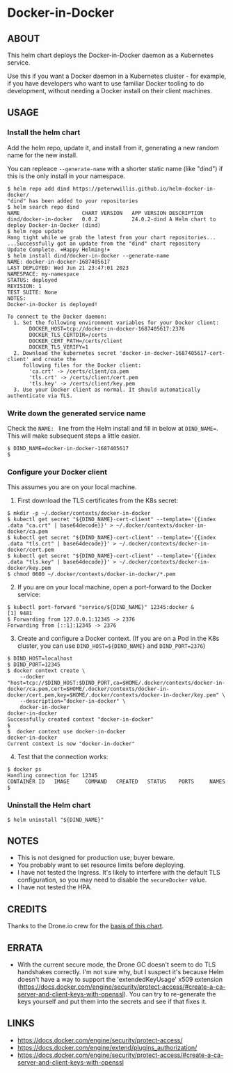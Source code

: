 # Docker-in-Docker

## ABOUT

This helm chart deploys the Docker-in-Docker daemon as a Kubernetes service.

Use this if you want a Docker daemon in a Kubernetes cluster - for example, if you have developers who want
to use familiar Docker tooling to do development, without needing a Docker install on their client machines.


## USAGE


### Install the helm chart

Add the helm repo, update it, and install from it, generating a new random name for the new install.

You can repleace `--generate-name` with a shorter static name (like "dind") if this is the only install in your namespace.

```
$ helm repo add dind https://peterwwillis.github.io/helm-docker-in-docker/
"dind" has been added to your repositories
$ helm search repo dind
NAME                 	CHART VERSION	APP VERSION	DESCRIPTION
dind/docker-in-docker	0.0.2        	24.0.2-dind	A Helm chart to deploy Docker-in-Docker (dind)
$ helm repo update
Hang tight while we grab the latest from your chart repositories...
...Successfully got an update from the "dind" chart repository
Update Complete. ⎈Happy Helming!⎈
$ helm install dind/docker-in-docker --generate-name
NAME: docker-in-docker-1687405617
LAST DEPLOYED: Wed Jun 21 23:47:01 2023
NAMESPACE: my-namespace
STATUS: deployed
REVISION: 1
TEST SUITE: None
NOTES:
Docker-in-Docker is deployed!

To connect to the Docker daemon:
  1. Set the following environment variables for your Docker client:
       DOCKER_HOST=tcp://docker-in-docker-1687405617:2376
       DOCKER_TLS_CERTDIR=/certs
       DOCKER_CERT_PATH=/certs/client
       DOCKER_TLS_VERIFY=1
  2. Download the kubernetes secret 'docker-in-docker-1687405617-cert-client' and create the
     following files for the Docker client:
       'ca.crt' -> /certs/client/ca.pem
       'tls.crt' -> /certs/client/cert.pem
       'tls.key' -> /certs/client/key.pem
  3. Use your Docker client as normal. It should automatically authenticate via TLS.
```


### Write down the generated service name

Check the `NAME: ` line from the Helm install and fill in below at `DIND_NAME=`.
This will make subsequent steps a little easier.

```
$ DIND_NAME=docker-in-docker-1687405617
$ 
```


### Configure your Docker client

This assumes you are on your local machine.

1. First download the TLS certificates from the K8s secret:

```
$ mkdir -p ~/.docker/contexts/docker-in-docker
$ kubectl get secret "${DIND_NAME}-cert-client" --template='{{index .data "ca.crt" | base64decode}}' > ~/.docker/contexts/docker-in-docker/ca.pem
$ kubectl get secret "${DIND_NAME}-cert-client" --template='{{index .data "tls.crt" | base64decode}}' > ~/.docker/contexts/docker-in-docker/cert.pem
$ kubectl get secret "${DIND_NAME}-cert-client" --template='{{index .data "tls.key" | base64decode}}' > ~/.docker/contexts/docker-in-docker/key.pem
$ chmod 0600 ~/.docker/contexts/docker-in-docker/*.pem
```

2. If you are on your local machine, open a port-forward to the Docker service:

```
$ kubectl port-forward "service/${DIND_NAME}" 12345:docker &
[1] 9481
$ Forwarding from 127.0.0.1:12345 -> 2376
Forwarding from [::1]:12345 -> 2376
```

3. Create and configure a Docker context.
   (If you are on a Pod in the K8s cluster, you can use `DIND_HOST=${DIND_NAME}` and `DIND_PORT=2376`)

```
$ DIND_HOST=localhost
$ DIND_PORT=12345
$ docker context create \
    --docker "host=tcp://$DIND_HOST:$DIND_PORT,ca=$HOME/.docker/contexts/docker-in-docker/ca.pem,cert=$HOME/.docker/contexts/docker-in-docker/cert.pem,key=$HOME/.docker/contexts/docker-in-docker/key.pem" \
    --description="docker-in-docker" \
    docker-in-docker
docker-in-docker
Successfully created context "docker-in-docker"
$ 
$  docker context use docker-in-docker
docker-in-docker
Current context is now "docker-in-docker"
```

4. Test that the connection works:

```
$ docker ps
Handling connection for 12345
CONTAINER ID   IMAGE     COMMAND   CREATED   STATUS    PORTS     NAMES
$ 
```


### Uninstall the Helm chart

```
$ helm uninstall "${DIND_NAME}"
```


## NOTES

 - This is not designed for production use; buyer beware.
 - You probably want to set resource limits before deploying.
 - I have not tested the Ingress. It's likely to interfere with the default TLS configuration, so you may need to disable the `secureDocker` value.
 - I have not tested the HPA.


## CREDITS

Thanks to the Drone.io crew for the [basis of this chart](https://github.com/drone/charts/tree/master/charts/drone-runner-docker).


## ERRATA

 - With the current secure mode, the Drone GC doesn't seem to do TLS handshakes correctly.
   I'm not sure why, but I suspect it's because Helm doesn't have a way to support the
   'extendedKeyUsage' x509 extension (https://docs.docker.com/engine/security/protect-access/#create-a-ca-server-and-client-keys-with-openssl).
   You can try to re-generate the keys yourself and put them into the secrets and see if
   that fixes it.


## LINKS
 - https://docs.docker.com/engine/security/protect-access/
 - https://docs.docker.com/engine/extend/plugins_authorization/
 - https://docs.docker.com/engine/security/protect-access/#create-a-ca-server-and-client-keys-with-openssl

